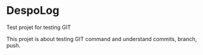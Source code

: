 # DespoLog
Test projet for testing GIT 

This projet is about testing GIT command and understand commits, branch, push. 